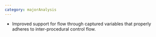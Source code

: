 ```yaml
---
category: majorAnalysis
---
```

* Improved support for flow through captured variables that properly adheres to inter-procedural control flow.
